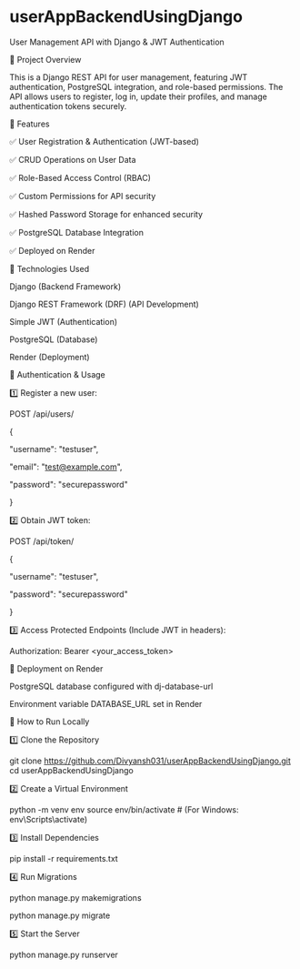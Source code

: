 # userAppBackendUsingDjango  


User Management API with Django & JWT Authentication


📌 Project Overview


This is a Django REST API for user management, featuring JWT authentication, PostgreSQL integration, and role-based permissions. The API allows users to register, log in, update their profiles, and manage authentication tokens securely.

🚀 Features


✅ User Registration & Authentication (JWT-based)


✅ CRUD Operations on User Data


✅ Role-Based Access Control (RBAC)


✅ Custom Permissions for API security


✅ Hashed Password Storage for enhanced security


✅ PostgreSQL Database Integration


✅ Deployed on Render   


 

🔧 Technologies Used




Django (Backend Framework)


Django REST Framework (DRF) (API Development)


Simple JWT (Authentication)


PostgreSQL (Database)


Render (Deployment)




🔑 Authentication & Usage


1️⃣ Register a new user:


POST /api/users/


{


  "username": "testuser",

  
  "email": "test@example.com",

  
  "password": "securepassword"

  
}


2️⃣ Obtain JWT token:


POST /api/token/


{


  "username": "testuser",

  
  "password": "securepassword"

  
}



3️⃣ Access Protected Endpoints (Include JWT in headers):



Authorization: Bearer <your_access_token>



  
🚀 Deployment on Render 




PostgreSQL database configured with dj-database-url


Environment variable DATABASE_URL set in Render



📌 How to Run Locally


1️⃣ Clone the Repository


git clone https://github.com/Divyansh031/userAppBackendUsingDjango.git
cd userAppBackendUsingDjango


2️⃣ Create a Virtual Environment


python -m venv env
source env/bin/activate  # (For Windows: env\Scripts\activate)


3️⃣ Install Dependencies


pip install -r requirements.txt


4️⃣ Run Migrations

python manage.py makemigrations 


python manage.py migrate


5️⃣ Start the Server


python manage.py runserver



